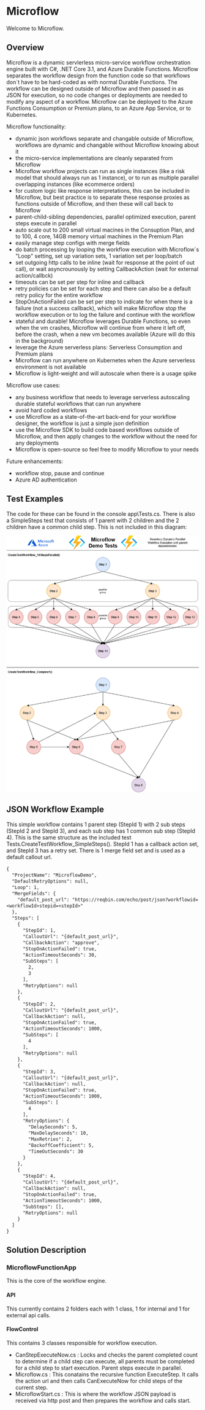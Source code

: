 # Microflow
Welcome to Microflow.

## Overview
Microflow is a dynamic servlerless micro-service workflow orchestration engine built with C#, .NET Core 3.1, and Azure Durable Functions. Microflow separates the workflow design from the function code so that workflows don`t have to be hard-coded as with normal Durable Functions. The workflow can be designed outside of Microflow and then passed in as JSON for execution, so no code changes or deployments are needed to modify any aspect of a workflow. Microflow can be deployed to the Azure Functions Consumption or Premium plans, to an Azure App Service, or to Kubernetes.

Microflow functionality:
- dynamic json workflows separate and changable outside of Microflow, workflows are dynamic and changable without Microflow knowing about it
- the micro-service implementations are cleanly separated from Microflow
- Microflow workflow projects can run as single instances (like a risk model that should always run as 1 instance), or to run as multiple parallel overlapping instances (like ecommerce orders)
- for custom logic like response interpretations, this can be included in Microflow, but best practice is to separate these response proxies as functions outside of Microflow, and then these will call back to Microflow
- parent-child-sibling dependencies, parallel optimized execution, parent steps execute in parallel
- auto scale out to 200 small virtual macines in the Consuption Plan, and to 100, 4 core, 14GB memory virtual machines in the Premium Plan
- easily manage step configs with merge fields
- do batch processing by looping the workflow execution with Microflow`s "Loop" setting, set up variation sets, 1 variation set per loop/batch
- set outgoing http calls to be inline (wait for response at the point of out call), or wait asyncrounously by setting CallbackAction (wait for external action/callbck)
- timeouts can be set per step for inline and callback
- retry policies can be set for each step and there can also be a default retry policy for the entire workflow
- StopOnActionFailed can be set per step to indicate for when there is a failure (not a success callback), which will make Microflow stop the workflow execution or to log the failure and continue with the workflow
- stateful and durable! Microflow leverages Durable Functions, so even when the vm crashes, Microflow will continue from where it left off, before the crash, when a new vm becomes available (Azure will do this in the background)
- leverage the Azure serverless plans: Serverless Consumption and Premium plans
- Microflow can run anywhere on Kubernetes when the Azure serverless environment is not available
- Microflow is light-weight and will autoscale when there is a usage spike

Microflow use cases:
- any business workflow that needs to leverage serverless autoscaling durable stateful workflows that can run anywhere
- avoid hard coded workflows
- use Microflow as a state-of-the-art back-end for your workflow designer, the workflow is just a simple json definition
- use the Microflow SDK to build code based workflows outside of Microflow, and then apply changes to the workflow without the need for any deployments
- Microflow is open-source so feel free to modify Microflow to your needs

Future enhancements:
- workflow stop, pause and continue
- Azure AD authentication

## Test Examples
The code for these can be found in the console app\Tests.cs. There is also a SimpleSteps test that consists of 1 parent with 2 children and the 2 children have a common child step. This is not included in this diagram:

![2 Test cases](https://github.com/andre-maree/Microflow/blob/master/Tests.png)

## JSON Workflow Example
This simple workflow contains 1 parent step (StepId 1) with 2 sub steps (StepId 2 and StepId 3), and each sub step has 1 common sub step (StepId 4). This is the same structure as the included test Tests.CreateTestWorkflow_SimpleSteps(). StepId 1 has a callback action set, and StepId 3 has a retry set. There is 1 merge field set and is used as a default callout url.
```
{
  "ProjectName": "MicroflowDemo",
  "DefaultRetryOptions": null,
  "Loop": 1,
  "MergeFields": {
    "default_post_url": "https://reqbin.com/echo/post/json?workflowid=<workflowId>stepid=<stepId>"
  },
  "Steps": [
    {
      "StepId": 1,
      "CalloutUrl": "{default_post_url}",
      "CallbackAction": "approve",
      "StopOnActionFailed": true,
      "ActionTimeoutSeconds": 30,
      "SubSteps": [
        2,
        3
      ],
      "RetryOptions": null
    },
    {
      "StepId": 2,
      "CalloutUrl": "{default_post_url}",
      "CallbackAction": null,
      "StopOnActionFailed": true,
      "ActionTimeoutSeconds": 1000,
      "SubSteps": [
        4
      ],
      "RetryOptions": null
    },
    {
      "StepId": 3,
      "CalloutUrl": "{default_post_url}",
      "CallbackAction": null,
      "StopOnActionFailed": true,
      "ActionTimeoutSeconds": 1000,
      "SubSteps": [
        4
      ],
      "RetryOptions": {
        "DelaySeconds": 5,
        "MaxDelaySeconds": 10,
        "MaxRetries": 2,
        "BackoffCoefficient": 5,
        "TimeOutSeconds": 30
      }
    },
    {
      "StepId": 4,
      "CalloutUrl": "{default_post_url}",
      "CallbackAction": null,
      "StopOnActionFailed": true,
      "ActionTimeoutSeconds": 1000,
      "SubSteps": [],
      "RetryOptions": null
    }
  ]
}
```

## Solution Description

### MicroflowFunctionApp
This is the core of the workflow engine.

#### API
This currently contains 2 folders each with 1 class, 1 for internal and 1 for external api calls.

#### FlowControl
This contains 3 classes responsible for workflow execution.
  * CanStepExecuteNow.cs : Locks and checks the parent completed count to determine if a child step can execute, all parents must be completed for a child step to       start execution. Parent steps execute in parallel.
  * Microflow.cs : This conatains the recursive function ExecuteStep. It calls the action url and then calls CanExecuteNow for child steps of the current step.
  * MicroflowStart.cs : This is where the workflow JSON payload is received via http post and then prepares the workflow and calls start.
